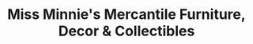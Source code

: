 ---
title: "Miss Minnie's Mercantile Furniture, Decor & Collectibles"
url: /cleburne/miss-minnies-mercantile-furniture-decor-and-collectibles/
shop: antiques
---